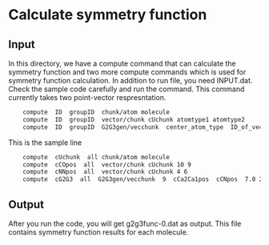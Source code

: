 # Calculate symmetry function

<p align="justify"> 
  
  ## Input
  
  In this directory, we have a compute command that can calculate the symmetry function and two more compute commands which is used for symmetry function calculation. 
  In addition to run file, you need INPUT.dat. Check the sample code carefully and run the command. 
  This command currently takes two point-vector respresntation.

```bash
    compute  ID  groupID  chunk/atom molecule
    compute  ID  groupID  vector/chunk cUchunk atomtype1 atomtype2
    compute  ID  groupID  G2G3gen/vecchunk  center_atom_type  ID_of_vector/chunk1  ID_of_vector/chunk2  cutoff_distance total_symmetry_function_number
```
This is the sample line 
```bash
    compute  cUchunk  all chunk/atom molecule
    compute  cCOpos  all  vector/chunk cUchunk 10 9
    compute  cNNpos  all  vector/chunk cUchunk 4 6
    compute  cG2G3  all  G2G3gen/vecchunk  9  cCa2Ca1pos  cCNpos  7.0 24   
```

## Output

After you run the code, you will get g2g3func-0.dat as output. This file contains symmetry function results for each molecule. 



</p>

